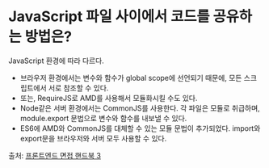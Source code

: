 # JavaScript 파일 사이에서 코드를 공유하는 방법은?

JavaScript 환경에 따라 다르다.
- 브라우저 환경에서는 변수와 함수가 global scope에 선언되기 때문에, 모든 스크립트에서 서로 참조할 수 있다.
- 또는, RequireJS로 AMD를 사용해서 모듈화시킬 수도 있다.
- Node같은 서버 환경에서는 CommonJS를 사용한다. 각 파일은 모듈로 취급하며, module.export 문법으로 변수와 함수를 내보낼 수 있다.
- ES6에 AMD와 CommonJS를 대체할 수 있는 모듈 문법이 추가되었다. import와 export문을 브라우저와 서버 모두 사용할 수 있다.
   
출처: [프론트엔드 면접 핸드북 3](https://blog.rhostem.com/posts/2020-04-14-fe-interview-handbook-js-3)